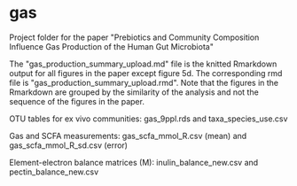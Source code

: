 # gas
Project folder for the paper "Prebiotics and Community Composition Influence Gas Production of the Human Gut Microbiota"

The "gas_production_summary_upload.md" file is the knitted Rmarkdown output for all figures in the paper except figure 5d. The corresponding rmd file is "gas_production_summary_upload.rmd". Note that the figures in the Rmarkdown are grouped by the similarity of the analysis and not the sequence of the figures in the paper.

OTU tables for ex vivo communities:
gas_9ppl.rds and taxa_species_use.csv

Gas and SCFA measurements:
gas_scfa_mmol_R.csv (mean) and gas_scfa_mmol_R_sd.csv (error)

Element-electron balance matrices (M):
inulin_balance_new.csv and pectin_balance_new.csv
